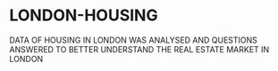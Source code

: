 # LONDON-HOUSING
DATA OF HOUSING IN LONDON WAS ANALYSED AND QUESTIONS ANSWERED TO BETTER UNDERSTAND THE REAL ESTATE MARKET IN LONDON
